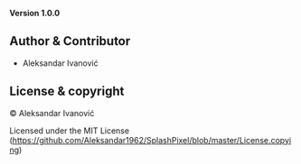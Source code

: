 **Version 1.0.0**

## Author & Contributor

- Aleksandar Ivanović

## License & copyright

 © Aleksandar Ivanović

 Licensed under the MIT License (https://github.com/Aleksandar1962/SplashPixel/blob/master/License.copying)